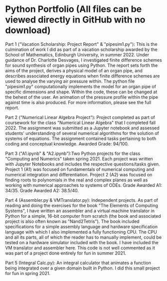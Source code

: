 # Python Portfolio (All files can be viewed directly in GitHub with no download)

Part 1 ("Vacation Scholarship: Project Report" & "pipesim1.py"): This is the culmination of work I did as part of a vacation scholarship awarded by the School of Mathematics, Edinburgh University, in summer 2022. Under guidance of Dr. Charlotte Desvages, I investigated finite difference schemes for sound synthesis of organ pipes using Python. The report sets forth the aims of the project, derives a physical model of an organ pipe, and describes associated energy equations when finite difference schemes are used to analyse the varying air pressure within. The python file "pipesim1.py" computationally implements the model for an organ pipe of specific dimensions and shape. Within the code, these can be changed at the behest of the user. An animation of the pressure profile within the pipe against time is also produced. For more information, please see the full report.

Part 2 ("Numerical Linear Algebra Project"): Project completed as part of coursework for the class "Numerical Linear Algebra" that I completed fall 2022. The assignment was submitted as a Jupyter notebook and assessed students' understanding of several numerical algorithms for the solution of systems of equations. The assignment contained tasks pertaining to both coding and conceptual knowledge. Awarded Grade: 94/100.

Part 3 ("A1.ipynb" & "A2.ipynb"):Two Python projects for the class "Computing and Numerics" taken spring 2021.
Each project was written with Jupyter Notebooks and includes the respective questions/tasks given.
Project 1 (A1) was focused on fundamentals of numerical computing and numerical integration and differentiation.
Project 2 (A2) was focused on finding roots to polynomials in the real and complex planes as well as working with numerical approaches to systems of ODEs.
Grade Awarded A1: 34/35. Grade Awarded A2: 38.5/40.

Part 4 (Assembler.py & VMTranslator.py): Independent projects. As part of reading and doing the exercises for the book "The Elements of Computing Systems", I have written an assembler and a virtual machine translator in Python for a simple, 16-bit computer from scratch (the book and associated project is also often known as "Nand2Tetris"). The book included specifications for a simple assembly language and hardware specification language with which I also implemented a fully functioning CPU. The CPU and all its parts, all of which the reader has to manually implement, could be tested on a hardware simulator included with the book. I have included the VM translator and assembler here. This code is not well commented as it was part of a project done entirely for fun in summer 2021.

Part 5 (Integral Calc.py): An integral calculator that animates a function being integrated over a given domain built in Python. I did this small project for fun in spring 2021.
